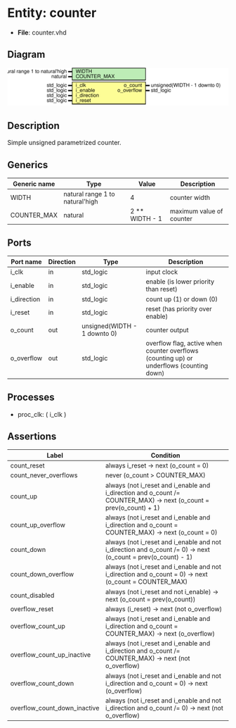 
# Entity: counter 
- **File**: counter.vhd

## Diagram
![Diagram](counter.svg "Diagram")
## Description

Simple unsigned parametrized counter.

## Generics

| Generic name | Type                            | Value          | Description              |
| ------------ | ------------------------------- | -------------- | ------------------------ |
| WIDTH        | natural range 1 to natural'high | 4              | counter width            |
| COUNTER_MAX  | natural                         | 2 ** WIDTH - 1 | maximum value of counter |

## Ports

| Port name   | Direction | Type                         | Description                                                                              |
| ----------- | --------- | ---------------------------- | ---------------------------------------------------------------------------------------- |
| i_clk       | in        | std_logic                    | input clock                                                                              |
| i_enable    | in        | std_logic                    | enable (is lower priority than reset)                                                    |
| i_direction | in        | std_logic                    | count up (1) or down (0)                                                                 |
| i_reset     | in        | std_logic                    | reset (has priority over enable)                                                         |
| o_count     | out       | unsigned(WIDTH - 1 downto 0) | counter output                                                                           |
| o_overflow  | out       | std_logic                    | overflow flag, active when counter overflows (counting up) or underflows (counting down) |

## Processes
- proc_clk: ( i_clk )

## Assertions

| Label | Condition |
|-------|-----------|
| count_reset | always i_reset -> next (o_count = 0) |
| count_never_overflows | never (o_count > COUNTER_MAX) |
| count_up | always (not i_reset and i_enable and i_direction and o_count /= COUNTER_MAX) -> next (o_count = prev(o_count) + 1) |
| count_up_overflow | always (not i_reset and i_enable and i_direction and o_count = COUNTER_MAX) -> next (o_count = 0) |
| count_down | always (not i_reset and i_enable and not i_direction and o_count /= 0) -> next (o_count = prev(o_count) - 1) |
| count_down_overflow | always (not i_reset and i_enable and not i_direction and o_count = 0) -> next (o_count = COUNTER_MAX) |
| count_disabled | always (not i_reset and not i_enable) -> next (o_count = prev(o_count)) |
| overflow_reset | always (i_reset) -> next (not o_overflow) |
| overflow_count_up | always (not i_reset and i_enable and i_direction and o_count = COUNTER_MAX) -> next (o_overflow) |
| overflow_count_up_inactive | always (not i_reset and i_enable and i_direction and o_count /= COUNTER_MAX) -> next (not o_overflow) |
| overflow_count_down | always (not i_reset and i_enable and not i_direction and o_count = 0) -> next (o_overflow) |
| overflow_count_down_inactive | always (not i_reset and i_enable and not i_direction and o_count /= 0) -> next (not o_overflow) |
